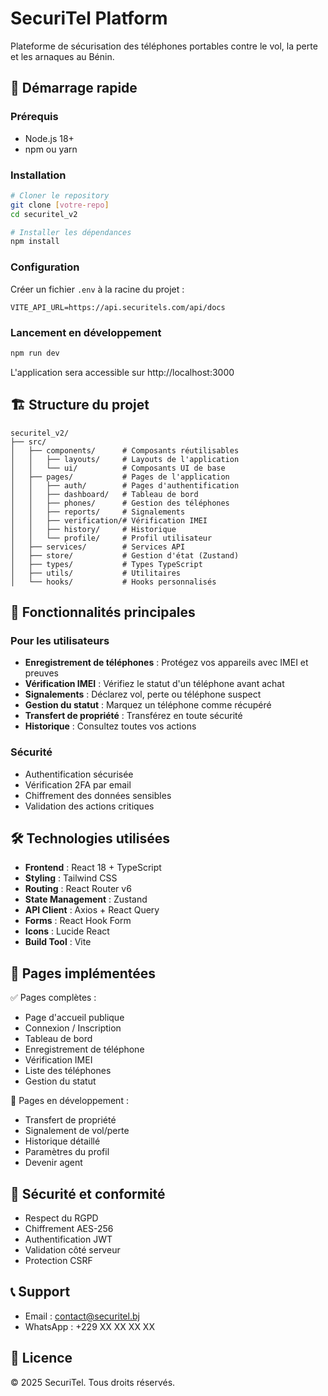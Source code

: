 # SecuriTel Platform

Plateforme de sécurisation des téléphones portables contre le vol, la perte et les arnaques au Bénin.

## 🚀 Démarrage rapide

### Prérequis
- Node.js 18+ 
- npm ou yarn

### Installation
```bash
# Cloner le repository
git clone [votre-repo]
cd securitel_v2

# Installer les dépendances
npm install
```

### Configuration
Créer un fichier `.env` à la racine du projet :
```env
VITE_API_URL=https://api.securitels.com/api/docs
```

### Lancement en développement
```bash
npm run dev
```

L'application sera accessible sur http://localhost:3000

## 🏗️ Structure du projet

```
securitel_v2/
├── src/
│   ├── components/      # Composants réutilisables
│   │   ├── layouts/     # Layouts de l'application
│   │   └── ui/          # Composants UI de base
│   ├── pages/           # Pages de l'application
│   │   ├── auth/        # Pages d'authentification
│   │   ├── dashboard/   # Tableau de bord
│   │   ├── phones/      # Gestion des téléphones
│   │   ├── reports/     # Signalements
│   │   ├── verification/# Vérification IMEI
│   │   ├── history/     # Historique
│   │   └── profile/     # Profil utilisateur
│   ├── services/        # Services API
│   ├── store/           # Gestion d'état (Zustand)
│   ├── types/           # Types TypeScript
│   ├── utils/           # Utilitaires
│   └── hooks/           # Hooks personnalisés
```

## 📱 Fonctionnalités principales

### Pour les utilisateurs
- **Enregistrement de téléphones** : Protégez vos appareils avec IMEI et preuves
- **Vérification IMEI** : Vérifiez le statut d'un téléphone avant achat
- **Signalements** : Déclarez vol, perte ou téléphone suspect
- **Gestion du statut** : Marquez un téléphone comme récupéré
- **Transfert de propriété** : Transférez en toute sécurité
- **Historique** : Consultez toutes vos actions

### Sécurité
- Authentification sécurisée
- Vérification 2FA par email
- Chiffrement des données sensibles
- Validation des actions critiques

## 🛠️ Technologies utilisées

- **Frontend** : React 18 + TypeScript
- **Styling** : Tailwind CSS
- **Routing** : React Router v6
- **State Management** : Zustand
- **API Client** : Axios + React Query
- **Forms** : React Hook Form
- **Icons** : Lucide React
- **Build Tool** : Vite

## 📄 Pages implémentées

✅ Pages complètes :
- Page d'accueil publique
- Connexion / Inscription
- Tableau de bord
- Enregistrement de téléphone
- Vérification IMEI
- Liste des téléphones
- Gestion du statut

🚧 Pages en développement :
- Transfert de propriété
- Signalement de vol/perte
- Historique détaillé
- Paramètres du profil
- Devenir agent

## 🔐 Sécurité et conformité

- Respect du RGPD
- Chiffrement AES-256
- Authentification JWT
- Validation côté serveur
- Protection CSRF

## 📞 Support

- Email : contact@securitel.bj
- WhatsApp : +229 XX XX XX XX

## 📝 Licence

© 2025 SecuriTel. Tous droits réservés.
